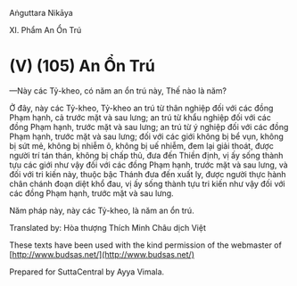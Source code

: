 Aṅguttara Nikāya

XI. Phẩm An Ổn Trú

# (V) (105) An Ổn Trú

—Này các Tỷ-kheo, có năm an ổn trú này, Thế nào là năm?

Ở đây, này các Tỷ-kheo, Tỷ-kheo an trú từ thân nghiệp đối với các đồng Phạm hạnh, cả trước mặt và sau lưng; an trú từ khẩu nghiệp đối với các đồng Phạm hạnh, trước mặt và sau lưng; an trú từ ý nghiệp đối với các đồng Phạm hạnh, trước mặt và sau lưng; đối với các giới không bị bể vụn, không bị sứt mẻ, không bị nhiễm ô, không bị uế nhiễm, đem lại giải thoát, được người trí tán thán, không bị chấp thủ, đưa đến Thiền định, vị ấy sống thành tựu các giới như vậy đối với các đồng Phạm hạnh, trước mặt và sau lưng, và đối với tri kiến này, thuộc bậc Thánh đưa đến xuất ly, được người thực hành chân chánh đoạn diệt khổ đau, vị ấy sống thành tựu tri kiến như vậy đối với các đồng Phạm hạnh, trước mặt và sau lưng.

Năm pháp này, này các Tỷ-kheo, là năm an ổn trú.

Translated by: Hòa thượng Thích Minh Châu dịch Việt

These texts have been used with the kind permission of the webmaster of [http://www.budsas.net/](http://www.budsas.net/)

Prepared for SuttaCentral by Ayya Vimala.